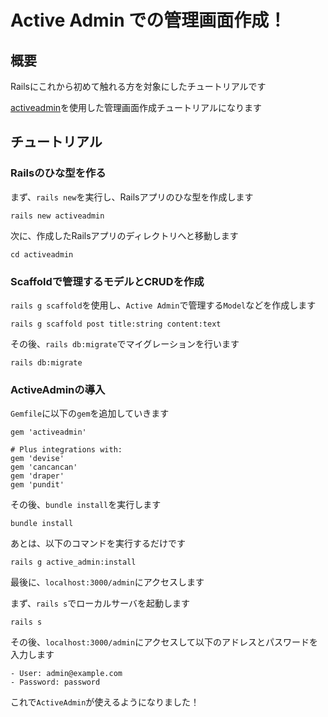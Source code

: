 # Active Admin での管理画面作成！
## 概要

Railsにこれから初めて触れる方を対象にしたチュートリアルです

[activeadmin](https://github.com/activeadmin/activeadmin)を使用した管理画面作成チュートリアルになります

## チュートリアル
### Railsのひな型を作る

まず、`rails new`を実行し、Railsアプリのひな型を作成します

```shell
rails new activeadmin
```

次に、作成したRailsアプリのディレクトリへと移動します

```shell
cd activeadmin
```

### Scaffoldで管理するモデルとCRUDを作成

`rails g scaffold`を使用し、`Active Admin`で管理する`Model`などを作成します

```shell
rails g scaffold post title:string content:text
```

その後、`rails db:migrate`でマイグレーションを行います

```shell
rails db:migrate
```

### ActiveAdminの導入

`Gemfile`に以下の`gem`を追加していきます

```ruby:Gemfile
gem 'activeadmin'

# Plus integrations with:
gem 'devise'
gem 'cancancan'
gem 'draper'
gem 'pundit'
```

その後、`bundle install`を実行します

```shell
bundle install
```

あとは、以下のコマンドを実行するだけです

```shell
rails g active_admin:install
```

最後に、`localhost:3000/admin`にアクセスします

まず、`rails s`でローカルサーバを起動します

```shell
rails s
```

その後、`localhost:3000/admin`にアクセスして以下のアドレスとパスワードを入力します

```
- User: admin@example.com
- Password: password
```

これで`ActiveAdmin`が使えるようになりました！